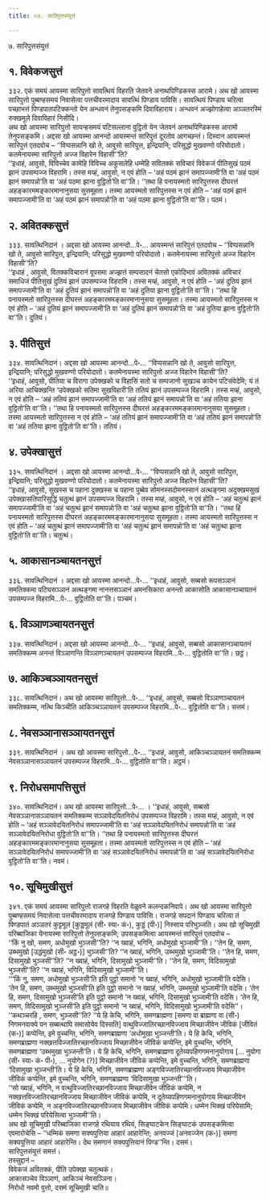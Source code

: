 ```yaml
---
title: ०७. सारिपुत्तसंयुत्तं

---
```

७. सारिपुत्तसंयुत्तं  


## १. विवेकजसुत्तं

३३२. एकं समयं आयस्मा सारिपुत्तो सावत्थियं विहरति जेतवने अनाथपिण्डिकस्स आरामे। अथ खो आयस्मा सारिपुत्तो पुब्बण्हसमयं निवासेत्वा पत्तचीवरमादाय सावत्थिं पिण्डाय पाविसि। सावत्थियं पिण्डाय चरित्वा पच्छाभत्तं पिण्डपातपटिक्कन्तो येन अन्धवनं तेनुपसङ्कमि दिवाविहाराय। अन्धवनं अज्झोगाहेत्वा अञ्ञतरस्मिं रुक्खमूले दिवाविहारं निसीदि।  
अथ खो आयस्मा सारिपुत्तो सायन्हसमयं पटिसल्लाना वुट्ठितो येन जेतवनं अनाथपिण्डिकस्स आरामो तेनुपसङ्कमि। अद्दसा खो आयस्मा आनन्दो आयस्मन्तं सारिपुत्तं दूरतोव आगच्छन्तं। दिस्वान आयस्मन्तं सारिपुत्तं एतदवोच – ‘‘विप्पसन्नानि खो ते, आवुसो सारिपुत्त, इन्द्रियानि; परिसुद्धो मुखवण्णो परियोदातो। कतमेनायस्मा सारिपुत्तो अज्ज विहारेन विहासी’’ति?  
‘‘इधाहं, आवुसो, विविच्चेव कामेहि विविच्च अकुसलेहि धम्मेहि सवितक्कं सविचारं विवेकजं पीतिसुखं पठमं झानं उपसम्पज्ज विहरामि। तस्स मय्हं, आवुसो, न एवं होति – ‘अहं पठमं झानं समापज्जामी’ति वा ‘अहं पठमं झानं समापन्नो’ति वा ‘अहं पठमा झाना वुट्ठितो’ति वा’’ति। ‘‘तथा हि पनायस्मतो सारिपुत्तस्स दीघरत्तं अहङ्कारममङ्कारमानानुसया सुसमूहता। तस्मा आयस्मतो सारिपुत्तस्स न एवं होति – ‘अहं पठमं झानं समापज्जामी’ति वा ‘अहं पठमं झानं समापन्नो’ति वा ‘अहं पठमा झाना वुट्ठितो’ति वा’’ति। पठमं।  


## २. अवितक्कसुत्तं

३३३. सावत्थिनिदानं । अद्दसा खो आयस्मा आनन्दो…पे॰… आयस्मन्तं सारिपुत्तं एतदवोच – ‘‘विप्पसन्नानि खो ते, आवुसो सारिपुत्त, इन्द्रियानि; परिसुद्धो मुखवण्णो परियोदातो। कतमेनायस्मा सारिपुत्तो अज्ज विहारेन विहासी’’ति?  
‘‘इधाहं , आवुसो, वितक्कविचारानं वूपसमा अज्झत्तं सम्पसादनं चेतसो एकोदिभावं अवितक्कं अविचारं समाधिजं पीतिसुखं दुतियं झानं उपसम्पज्ज विहरामि। तस्स मय्हं, आवुसो, न एवं होति – ‘अहं दुतियं झानं समापज्जामी’ति वा ‘अहं दुतियं झानं समापन्नो’ति वा ‘अहं दुतिया झाना वुट्ठितो’ति वा’’ति। ‘‘तथा हि पनायस्मतो सारिपुत्तस्स दीघरत्तं अहङ्कारममङ्कारमानानुसया सुसमूहता। तस्मा आयस्मतो सारिपुत्तस्स न एवं होति – ‘अहं दुतियं झानं समापज्जामी’ति वा ‘अहं दुतियं झानं समापन्नो’ति वा ‘अहं दुतिया झाना वुट्ठितो’ति वा’’ति। दुतियं।  


## ३. पीतिसुत्तं

३३४. सावत्थिनिदानं। अद्दसा खो आयस्मा आनन्दो…पे॰… ‘‘विप्पसन्नानि खो ते, आवुसो सारिपुत्त, इन्द्रियानि; परिसुद्धो मुखवण्णो परियोदातो। कतमेनायस्मा सारिपुत्तो अज्ज विहारेन विहासी’’ति?  
‘‘इधाहं, आवुसो, पीतिया च विरागा उपेक्खको च विहासिं सतो च सम्पजानो सुखञ्च कायेन पटिसंवेदेमि; यं तं अरिया आचिक्खन्ति ‘उपेक्खको सतिमा सुखविहारी’ति ततियं झानं उपसम्पज्ज विहरामि। तस्स मय्हं, आवुसो, न एवं होति – ‘अहं ततियं झानं समापज्जामी’ति वा ‘अहं ततियं झानं समापन्नो’ति वा ‘अहं ततिया झाना वुट्ठितो’ति वा’’ति। ‘‘तथा हि पनायस्मतो सारिपुत्तस्स दीघरत्तं अहङ्कारममङ्कारमानानुसया सुसमूहता। तस्मा आयस्मतो सारिपुत्तस्स न एवं होति – ‘अहं ततियं झानं समापज्जामी’ति वा ‘अहं ततियं झानं समापन्नो’ति वा ‘अहं ततिया झाना वुट्ठितो’ति वा’’ति। ततियं।  


## ४. उपेक्खासुत्तं

३३५. सावत्थिनिदानं । अद्दसा खो आयस्मा आनन्दो…पे॰… ‘‘विप्पसन्नानि खो ते, आवुसो सारिपुत्त, इन्द्रियानि; परिसुद्धो मुखवण्णो परियोदातो। कतमेनायस्मा सारिपुत्तो अज्ज विहारेन विहासी’’ति?  
‘‘इधाहं, आवुसो, सुखस्स च पहाना दुक्खस्स च पहाना पुब्बेव सोमनस्सदोमनस्सानं अत्थङ्गमा अदुक्खमसुखं उपेक्खासतिपारिसुद्धिं चतुत्थं झानं उपसम्पज्ज विहरामि। तस्स मय्हं, आवुसो, न एवं होति – ‘अहं चतुत्थं झानं समापज्जामी’ति वा ‘अहं चतुत्थं झानं समापन्नो’ति वा ‘अहं चतुत्था झाना वुट्ठितो’ति वा’’ति। ‘‘तथा हि पनायस्मतो सारिपुत्तस्स दीघरत्तं अहङ्कारममङ्कारमानानुसया सुसमूहता। तस्मा आयस्मतो सारिपुत्तस्स न एवं होति – ‘अहं चतुत्थं झानं समापज्जामी’ति वा ‘अहं चतुत्थं झानं समापन्नो’ति वा ‘अहं चतुत्था झाना वुट्ठितो’ति वा’’ति। चतुत्थं।  


## ५. आकासानञ्चायतनसुत्तं

३३६. सावत्थिनिदानं । अद्दसा खो आयस्मा आनन्दो…पे॰… ‘‘इधाहं, आवुसो, सब्बसो रूपसञ्ञानं समतिक्कमा पटिघसञ्ञानं अत्थङ्गमा नानत्तसञ्ञानं अमनसिकारा अनन्तो आकासोति आकासानञ्चायतनं उपसम्पज्ज विहरामि…पे॰… वुट्ठितोति वा’’ति। पञ्चमं।  


## ६. विञ्ञाणञ्चायतनसुत्तं

३३७. सावत्थिनिदानं। अद्दसा खो आयस्मा आनन्दो…पे॰… ‘‘इधाहं, आवुसो, सब्बसो आकासानञ्चायतनं समतिक्कम्म अनन्तं विञ्ञाणन्ति विञ्ञाणञ्चायतनं उपसम्पज्ज विहरामि…पे॰… वुट्ठितोति वा’’ति। छट्ठं।  


## ७. आकिञ्चञ्ञायतनसुत्तं

३३८. सावत्थिनिदानं। अथ खो आयस्मा सारिपुत्तो…पे॰… ‘‘इधाहं, आवुसो, सब्बसो विञ्ञाणञ्चायतनं समतिक्कम्म, नत्थि किञ्चीति आकिञ्चञ्ञायतनं उपसम्पज्ज विहरामि…पे॰… वुट्ठितोति वा’’ति। सत्तमं।  


## ८. नेवसञ्ञानासञ्ञायतनसुत्तं

३३९. सावत्थिनिदानं । अथ खो आयस्मा सारिपुत्तो…पे॰… ‘‘इधाहं, आवुसो, आकिञ्चञ्ञायतनं समतिक्कम्म नेवसञ्ञानासञ्ञायतनं उपसम्पज्ज विहरामि…पे॰… वुट्ठितोति वा’’ति। अट्ठमं।  


## ९. निरोधसमापत्तिसुत्तं

३४०. सावत्थिनिदानं। अथ खो आयस्मा सारिपुत्तो…पे॰… । ‘‘इधाहं, आवुसो, सब्बसो नेवसञ्ञानासञ्ञायतनं समतिक्कम्म सञ्ञावेदयितनिरोधं उपसम्पज्ज विहरामि। तस्स मय्हं, आवुसो, न एवं होति – ‘अहं सञ्ञावेदयितनिरोधं समापज्जामी’ति वा ‘अहं सञ्ञावेदयितनिरोधं समापन्नो’ति वा ‘अहं सञ्ञावेदयितनिरोधा वुट्ठितो’ति वा’’ति। ‘‘तथा हि पनायस्मतो सारिपुत्तस्स दीघरत्तं अहङ्कारममङ्कारमानानुसया सुसमूहता। तस्मा आयस्मतो सारिपुत्तस्स न एवं होति – ‘अहं सञ्ञावेदयितनिरोधं समापज्जामी’ति वा ‘अहं सञ्ञावेदयितनिरोधं समापन्नो’ति वा ‘अहं सञ्ञावेदयितनिरोधा वुट्ठितो’ति वा’’ति। नवमं।  


## १०. सूचिमुखीसुत्तं

३४१. एकं समयं आयस्मा सारिपुत्तो राजगहे विहरति वेळुवने कलन्दकनिवापे। अथ खो आयस्मा सारिपुत्तो पुब्बण्हसमयं निवासेत्वा पत्तचीवरमादाय राजगहे पिण्डाय पाविसि। राजगहे सपदानं पिण्डाय चरित्वा तं पिण्डपातं अञ्ञतरं कुट्टमूलं [कुड्डमूलं (सी॰ स्या॰ कं॰), कुड्डं (पी॰)] निस्साय परिभुञ्जति। अथ खो सूचिमुखी परिब्बाजिका येनायस्मा सारिपुत्तो तेनुपसङ्कमि; उपसङ्कमित्वा आयस्मन्तं सारिपुत्तं एतदवोच –  
‘‘किं नु खो, समण, अधोमुखो भुञ्जसी’’ति? ‘‘न ख्वाहं, भगिनि, अधोमुखो भुञ्जामी’’ति। ‘‘तेन हि, समण, उब्भमुखो [उद्धंमुखो (सी॰ अट्ठ॰)] भुञ्जसी’’ति? ‘‘न ख्वाहं, भगिनि, उब्भमुखो भुञ्जामी’’ति। ‘‘तेन हि, समण, दिसामुखो भुञ्जसी’’ति? ‘‘न ख्वाहं, भगिनि, दिसामुखो भुञ्जामी’’ति। ‘‘तेन हि, समण, विदिसामुखो भुञ्जसी’’ति? ‘‘न ख्वाहं, भगिनि, विदिसामुखो भुञ्जामी’’ति।  
‘‘‘किं नु, समण, अधोमुखो भुञ्जसी’ति इति पुट्ठो समानो ‘न ख्वाहं, भगिनि, अधोमुखो भुञ्जामी’ति वदेसि। ‘तेन हि, समण, उब्भमुखो भुञ्जसी’ति इति पुट्ठो समानो ‘न ख्वाहं, भगिनि, उब्भमुखो भुञ्जामी’ति वदेसि। ‘तेन हि, समण, दिसामुखो भुञ्जसी’ति इति पुट्ठो समानो ‘न ख्वाहं, भगिनि, दिसामुखो भुञ्जामी’ति वदेसि। ‘तेन हि, समण, विदिसामुखो भुञ्जसी’ति इति पुट्ठो समानो ‘न ख्वाहं, भगिनि, विदिसामुखो भुञ्जामी’ति वदेसि’’।  
‘‘कथञ्चरहि , समण, भुञ्जसी’’ति? ‘‘ये हि केचि, भगिनि, समणब्राह्मणा [समणा वा ब्राह्मणा वा (सी॰) निगमनवाक्ये पन सब्बत्थापि समासोयेव दिस्सति] वत्थुविज्जातिरच्छानविज्जाय मिच्छाजीवेन जीविकं [जीवितं (क॰)] कप्पेन्ति, इमे वुच्चन्ति, भगिनि, समणब्राह्मणा ‘अधोमुखा भुञ्जन्ती’ति। ये हि केचि, भगिनि, समणब्राह्मणा नक्खत्तविज्जातिरच्छानविज्जाय मिच्छाजीवेन जीविकं कप्पेन्ति, इमे वुच्चन्ति, भगिनि, समणब्राह्मणा ‘उब्भमुखा भुञ्जन्ती’ति। ये हि केचि, भगिनि, समणब्राह्मणा दूतेय्यपहिणगमनानुयोगाय [… नुयोगा (सी॰ स्या॰ कं॰ पी॰), … नुयोगेन (?)] मिच्छाजीवेन जीविकं कप्पेन्ति, इमे वुच्चन्ति, भगिनि, समणब्राह्मणा ‘दिसामुखा भुञ्जन्ती’ति। ये हि केचि, भगिनि, समणब्राह्मणा अङ्गविज्जातिरच्छानविज्जाय मिच्छाजीवेन जीविकं कप्पेन्ति, इमे वुच्चन्ति, भगिनि, समणब्राह्मणा ‘विदिसामुखा भुञ्जन्ती’’’ति।  
‘‘सो ख्वाहं, भगिनि, न वत्थुविज्जातिरच्छानविज्जाय मिच्छाजीवेन जीविकं कप्पेमि, न नक्खत्तविज्जातिरच्छानविज्जाय मिच्छाजीवेन जीविकं कप्पेमि, न दूतेय्यपहिणगमनानुयोगाय मिच्छाजीवेन जीविकं कप्पेमि, न अङ्गविज्जातिरच्छानविज्जाय मिच्छाजीवेन जीविकं कप्पेमि। धम्मेन भिक्खं परियेसामि; धम्मेन भिक्खं परियेसित्वा भुञ्जामी’’ति।  
अथ खो सूचिमुखी परिब्बाजिका राजगहे रथियाय रथियं, सिङ्घाटकेन सिङ्घाटकं उपसङ्कमित्वा एवमारोचेसि – ‘‘धम्मिकं समणा सक्यपुत्तिया आहारं आहारेन्ति; अनवज्जं [अनवज्जेन (क॰)] समणा सक्यपुत्तिया आहारं आहारेन्ति। देथ समणानं सक्यपुत्तियानं पिण्ड’’न्ति। दसमं।  
सारिपुत्तसंयुत्तं समत्तं।  
तस्सुद्दानं –  
विवेकजं अवितक्कं, पीति उपेक्खा चतुत्थकं।  
आकासञ्चेव विञ्ञाणं, आकिञ्चं नेवसञ्ञिना।  
निरोधो नवमो वुत्तो, दसमं सूचिमुखी चाति॥  